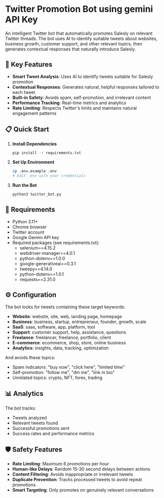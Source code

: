 # Twitter Promotion Bot using gemini API Key

An intelligent Twitter bot that automatically promotes Salesly on relevant Twitter threads. The bot uses AI to identify suitable tweets about websites, business growth, customer support, and other relevant topics, then generates contextual responses that naturally introduce Salesly.

## 🎯 Key Features

- **Smart Tweet Analysis**: Uses AI to identify tweets suitable for Salesly promotion
- **Contextual Responses**: Generates natural, helpful responses tailored to each tweet
- **Built-in Safety**: Avoids spam, self-promotion, and irrelevant content
- **Performance Tracking**: Real-time metrics and analytics
- **Rate Limiting**: Respects Twitter's limits and maintains natural engagement patterns

## 📋 Quick Start

1. **Install Dependencies**
   ```bash
   pip install -r requirements.txt
   ```

2. **Set Up Environment**
   ```bash
   cp .env.example .env
   # Edit .env with your credentials
   ```

3. **Run the Bot**
   ```bash
   python3 twitter_bot.py
   ```

## 🔧 Requirements

- Python 3.11+
- Chrome browser
- Twitter account
- Google Gemini API key
- Required packages (see requirements.txt):
  - selenium==4.15.2
  - webdriver-manager==4.0.1
  - python-dotenv==1.0.0
  - google-generativeai==0.3.1
  - tweepy==4.14.0
  - python-dotenv==1.0.1
  - requests==2.31.0

## ⚙️ Configuration

The bot looks for tweets containing these target keywords:
- **Website**: website, site, web, landing page, homepage
- **Business**: business, startup, entrepreneur, founder, growth, scale
- **SaaS**: saas, software, app, platform, tool
- **Support**: customer support, help, assistance, questions
- **Freelance**: freelancer, freelance, portfolio, client
- **E-commerce**: ecommerce, shop, store, online business
- **Analytics**: insights, data, tracking, optimization

And avoids these topics:
- Spam indicators: "buy now", "click here", "limited time"
- Self-promotion: "follow me", "dm me", "link in bio"
- Unrelated topics: crypto, NFT, forex, trading

## 📊 Analytics

The bot tracks:
- Tweets analyzed
- Relevant tweets found
- Successful promotions sent
- Success rates and performance metrics

## 🛡️ Safety Features

- **Rate Limiting**: Maximum 6 promotions per hour
- **Human-like Delays**: Random 15-30 second delays between actions
- **Content Filtering**: Avoids inappropriate or irrelevant tweets
- **Duplicate Prevention**: Tracks processed tweets to avoid repeat promotions
- **Smart Targeting**: Only promotes on genuinely relevant conversations

